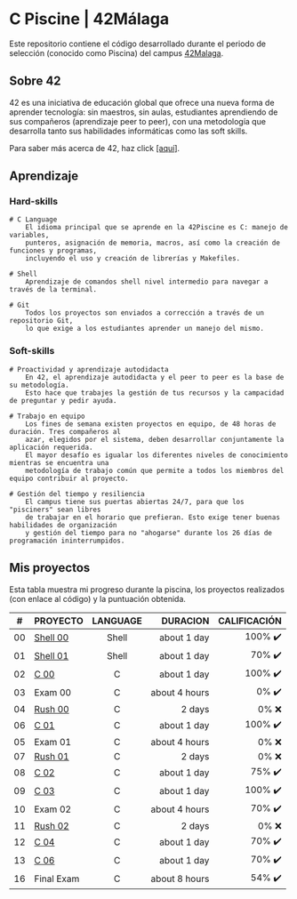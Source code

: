 # C Piscine | 42Málaga

Este repositorio contiene el código desarrollado durante el periodo de selección (conocido como Piscina) del campus [42Malaga](https://www.42malaga.com/). 


## Sobre 42
42 es una iniciativa de educación global que ofrece una nueva forma de aprender tecnología: sin maestros, sin aulas, estudiantes aprendiendo de sus compañeros (aprendizaje peer to peer), con una metodología que desarrolla tanto sus habilidades informáticas como las soft skills.


Para saber más acerca de 42, haz click [[aquí]](https://www.fundaciontelefonica.com/empleabilidad/campus-42/).

## Aprendizaje 

### Hard-skills
	# C Language
        El idioma principal que se aprende en la 42Piscine es C: manejo de variables,
        punteros, asignación de memoria, macros, así como la creación de funciones y programas,
        incluyendo el uso y creación de librerías y Makefiles.

	# Shell
        Aprendizaje de comandos shell nivel intermedio para navegar a través de la terminal. 

	# Git
        Todos los proyectos son enviados a corrección a través de un repositorio Git,
        lo que exige a los estudiantes aprender un manejo del mismo.

### Soft-skills
	# Proactividad y aprendizaje autodidacta
        En 42, el aprendizaje autodidacta y el peer to peer es la base de su metodología.
        Esto hace que trabajes la gestión de tus recursos y la campacidad de preguntar y pedir ayuda.

	# Trabajo en equipo
        Los fines de semana existen proyectos en equipo, de 48 horas de duración. Tres compañeros al 
        azar, elegidos por el sistema, deben desarrollar conjuntamente la aplicación requerida.
        El mayor desafío es igualar los diferentes niveles de conocimiento mientras se encuentra una
        metodología de trabajo común que permite a todos los miembros del equipo contribuir al proyecto.

	# Gestión del tiempo y resiliencia
        El campus tiene sus puertas abiertas 24/7, para que los "pisciners" sean libres
        de trabajar en el horario que prefieran. Esto exige tener buenas habilidades de organización 
        y gestión del tiempo para no "ahogarse" durante los 26 días de programación ininterrumpidos.
        
## Mis proyectos

Esta tabla muestra mi progreso durante la piscina, los proyectos realizados (con enlace al código) y la puntuación obtenida. 

|#	|PROYECTO					|LANGUAGE	|DURACION		|CALIFICACIÓN				|
|:-:|:--						|:-:		|--:			|--:						|
|00	|[Shell 00](./shell00/)		|Shell		|about 1 day	|100% :heavy_check_mark:	|
|01	|[Shell 01](./shell01/)     |Shell		|about 1 day	|70% :heavy_check_mark:	    |
|02	|[C 00](./c00/)             |C			|about 1 day	|100% :heavy_check_mark:	|
|03	|Exam 00					|C			|about 4 hours	|0% :heavy_check_mark:		|
|04	|[Rush 00]()		        |C			|2 days			|0% :x:						|
|06	|[C 01](./c01/)             |C			|about 1 day	|100% :heavy_check_mark:	|
|05	|Exam 01					|C			|about 4 hours	|0% :x:		                |
|07	|[Rush 01]()		        |C			|2 days			|0% :x:						|
|08	|[C 02](./c02/)		        |C			|about 1 day	|75% :heavy_check_mark:		|
|09	|[C 03](./c03/)		        |C			|about 1 day	|100% :heavy_check_mark:	|
|10	|Exam 02					|C			|about 4 hours	|70% :heavy_check_mark:		|
|11	|[Rush 02]()	            |C			|2 days			|0% :x:					    |
|12	|[C 04](./c04/)		        |C			|about 1 day	|70% :heavy_check_mark:	    |
|13	|[C 06](./c06/)		        |C			|about 1 day	|70% :heavy_check_mark:	    |
|16	|Final Exam					|C			|about 8 hours	|54% :heavy_check_mark:		|